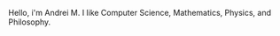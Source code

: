 Hello, i'm Andrei M. 
I like Computer Science, Mathematics, Physics, and Philosophy.

<!---
andreim-0/andreim-0 is a ✨ special ✨ repository because its `README.md` (this file) appears on your GitHub profile.
You can click the Preview link to take a look at your changes.
--->
